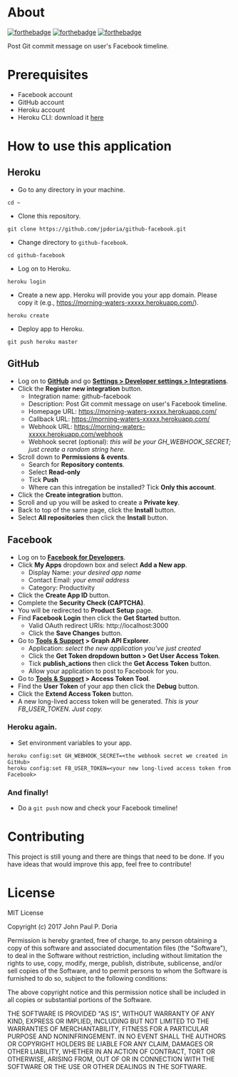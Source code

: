 # About

[![forthebadge](http://forthebadge.com/images/badges/built-with-love.svg)](http://forthebadge.com)
[![forthebadge](http://forthebadge.com/images/badges/powered-by-oxygen.svg)](http://forthebadge.com)
[![forthebadge](http://forthebadge.com/images/badges/fuck-it-ship-it.svg)](http://forthebadge.com)

Post Git commit message on user's Facebook timeline.

# Prerequisites

- Facebook account
- GitHub account
- Heroku account
- Heroku CLI: download it [here](https://devcenter.heroku.com/articles/heroku-cli)

# How to use this application

## Heroku

- Go to any directory in your machine.

```
cd ~
```

- Clone this repository.

```
git clone https://github.com/jpdoria/github-facebook.git
```

- Change directory to `github-facebook`.

```
cd github-facebook
```

- Log on to Heroku.

```
heroku login
```

- Create a new app. Heroku will provide you your app domain. Please copy it (e.g., https://morning-waters-xxxxx.herokuapp.com/).

```
heroku create
```

- Deploy app to Heroku.

```
git push heroku master
```

## GitHub

- Log on to **[GitHub](https://github.com)** and go **[Settings > Developer settings > Integrations](https://github.com/settings/integrations)**.
- Click the **Register new integration** button.
    * Integration name: github-facebook
    * Description: Post Git commit message on user's Facebook timeline.
    * Homepage URL: https://morning-waters-xxxxx.herokuapp.com/
    * Callback URL: https://morning-waters-xxxxx.herokuapp.com/
    * Webhook URL: https://morning-waters-xxxxx.herokuapp.com/webhook
    * Webhook secret (optional): *this will be your GH_WEBHOOK_SECRET; just create a random string here.*
- Scroll down to **Permissions & events**.
    * Search for **Repository contents**.
    * Select **Read-only**
    * Tick **Push**
    * Where can this intregation be installed? Tick **Only this account**.
- Click the **Create integration** button.
- Scroll and up you will be asked to create a **Private key**.
- Back to top of the same page, click the **Install** button.
- Select **All repositories** then click the **Install** button.

## Facebook

- Log on to **[Facebook for Developers](https://developers.facebook.com)**.
- Click **My Apps** dropdown box and select **Add a New app**.
    * Display Name: *your desired app name*
    * Contact Email: *your email address*
    * Category: Productivity
- Click the **Create App ID** button.
- Complete the **Security Check (CAPTCHA)**.
- You will be redirected to **Product Setup** page.
- Find **Facebook Login** then click the **Get Started** button.
    * Valid OAuth redirect URIs: http://localhost:3000
    * Click the **Save Changes** button.
- Go to **[Tools & Support](https://developers.facebook.com/tools-and-support/) > Graph API Explorer**.
    * Application: *select the new application you've just created*
    * Click the **Get Token dropdown button > Get User Access Token**.
    * Tick **publish_actions** then click the **Get Access Token** button.
    * Allow your application to post to Facebook for you.
- Go to **[Tools & Support](https://developers.facebook.com/tools-and-support/) > Access Token Tool**.
- Find the **User Token** of your app then click the **Debug** button.
- Click the **Extend Access Token** button.
- A new long-lived access token will be generated. *This is your FB_USER_TOKEN. Just copy.*

### Heroku again.

- Set environment variables to your app.

```
heroku config:set GH_WEBHOOK_SECRET=<the webhook secret we created in GitHub>
heroku config:set FB_USER_TOKEN=<your new long-lived access token from Facebook>
```

### And finally!

- Do a `git push` now and check your Facebook timeline!

# Contributing

This project is still young and there are things that need to be done. If you have ideas that would improve this app, feel free to contribute!

# License

MIT License

Copyright (c) 2017 John Paul P. Doria

Permission is hereby granted, free of charge, to any person obtaining a copy
of this software and associated documentation files (the "Software"), to deal
in the Software without restriction, including without limitation the rights
to use, copy, modify, merge, publish, distribute, sublicense, and/or sell
copies of the Software, and to permit persons to whom the Software is
furnished to do so, subject to the following conditions:

The above copyright notice and this permission notice shall be included in all
copies or substantial portions of the Software.

THE SOFTWARE IS PROVIDED "AS IS", WITHOUT WARRANTY OF ANY KIND, EXPRESS OR
IMPLIED, INCLUDING BUT NOT LIMITED TO THE WARRANTIES OF MERCHANTABILITY,
FITNESS FOR A PARTICULAR PURPOSE AND NONINFRINGEMENT. IN NO EVENT SHALL THE
AUTHORS OR COPYRIGHT HOLDERS BE LIABLE FOR ANY CLAIM, DAMAGES OR OTHER
LIABILITY, WHETHER IN AN ACTION OF CONTRACT, TORT OR OTHERWISE, ARISING FROM,
OUT OF OR IN CONNECTION WITH THE SOFTWARE OR THE USE OR OTHER DEALINGS IN THE
SOFTWARE.